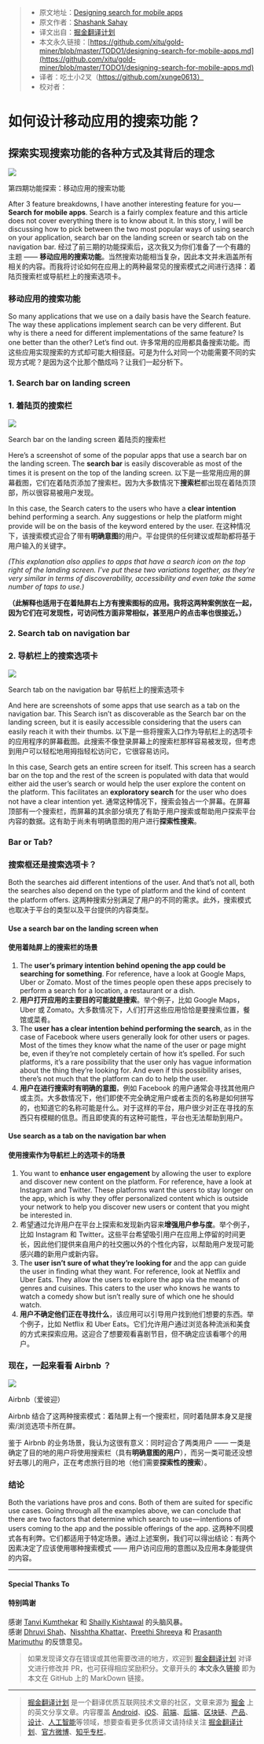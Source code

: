 > * 原文地址：[Designing search for mobile apps](https://medium.muz.li/designing-search-for-mobile-apps-ab2593e9e413)
> * 原文作者：[Shashank Sahay](https://medium.muz.li/@shashanksahay?source=post_header_lockup)
> * 译文出自：[掘金翻译计划](https://github.com/xitu/gold-miner)
> * 本文永久链接：[https://github.com/xitu/gold-miner/blob/master/TODO1/designing-search-for-mobile-apps.md](https://github.com/xitu/gold-miner/blob/master/TODO1/designing-search-for-mobile-apps.md)
> * 译者：吃土小2叉（https://github.com/xunge0613）
> * 校对者：

# 如何设计移动应用的搜索功能？

## 探索实现搜索功能的各种方式及其背后的理念

![](https://cdn-images-1.medium.com/max/2000/1*KMCNd82pJP-lUQIoZaxpGQ.png)

第四期功能探索：移动应用的搜索功能

After 3 feature breakdowns, I have another interesting feature for you — **Search for mobile apps**. Search is a fairly complex feature and this article does not cover everything there is to know about it. In this story, I will be discussing how to pick between the two most popular ways of using search on your application, search bar on the landing screen or search tab on the navigation bar.
经过了前三期的功能探索后，这次我又为你们准备了一个有趣的主题 —— **移动应用的搜索功能**。当然搜索功能相当复杂，因此本文并未涵盖所有相关的内容。而我将讨论如何在应用上的两种最常见的搜索模式之间进行选择：着陆页搜索栏或导航栏上的搜索选项卡。

### 移动应用的搜索功能

So many applications that we use on a daily basis have the Search feature. The way these applications implement search can be very different. But why is there a need for different implementations of the same feature? Is one better than the other? Let’s find out.
许多常用的应用都具备搜索功能。而这些应用实现搜索的方式却可能大相径庭。可是为什么对同一个功能需要不同的实现方式呢？是因为这个比那个酷炫吗？让我们一起分析下。

### 1. Search bar on landing screen
### 1. 着陆页的搜索栏

![](https://cdn-images-1.medium.com/max/2000/1*L8hbI6zINOlZwUoCXvq0YQ.png)

Search bar on the landing screen
着陆页的搜索栏

Here’s a screenshot of some of the popular apps that use a search bar on the landing screen. The **search bar** is easily discoverable as most of the times it is present on the top of the landing screen.
以下是一些常用应用的屏幕截图，它们在着陆页添加了搜索栏。因为大多数情况下**搜索栏**都出现在着陆页顶部，所以很容易被用户发现。

In this case, the Search caters to the users who have a **clear intention** behind performing a search. Any suggestions or help the platform might provide will be on the basis of the keyword entered by the user.
在这种情况下，该搜索模式迎合了带有**明确意图**的用户。平台提供的任何建议或帮助都将基于用户输入的关键字。

_(This explanation also applies to apps that have a search icon on the top right of the landing screen. I’ve put these two variations together, as they’re very similar in terms of discoverability, accessibility and even take the same number of taps to use.)_

**（此解释也适用于在着陆屏右上方有搜索图标的应用。我将这两种案例放在一起，因为它们在可发现性，可访问性方面非常相似，甚至用户的点击率也很接近。）**

### 2. Search tab on navigation bar
### 2. 导航栏上的搜索选项卡

![](https://cdn-images-1.medium.com/max/2000/1*htxb3xD_rwZOeDkjGc5YnA.png)

Search tab on the navigation bar
导航栏上的搜索选项卡

And here are screenshots of some apps that use search as a tab on the navigation bar. This Search isn’t as discoverable as the Search bar on the landing screen, but it is easily accessible considering that the users can easily reach it with their thumbs.
以下是一些将搜索入口作为导航栏上的选项卡的应用程序的屏幕截图。此搜索不像登录屏幕上的搜索栏那样容易被发现，但考虑到用户可以轻松地用拇指轻松访问它，它很容易访问。

In this case, Search gets an entire screen for itself. This screen has a search bar on the top and the rest of the screen is populated with data that would either aid the user’s search or would help the user explore the content on the platform. This facilitates an **exploratory search** for the user who does not have a clear intention yet.
通常这种情况下，搜索会独占一个屏幕。在屏幕顶部有一个搜索栏，而屏幕的其余部分填充了有助于用户搜索或帮助用户探索平台内容的数据。这有助于尚未有明确意图的用户进行**探索性搜索**。

### Bar or Tab?
### 搜索框还是搜索选项卡？

Both the searches aid different intentions of the user. And that’s not all, both the searches also depend on the type of platform and the kind of content the platform offers.
这两种搜索分别满足了用户的不同的需求。此外，搜索模式也取决于平台的类型以及平台提供的内容类型。

#### Use a search bar on the landing screen when
#### 使用着陆屏上的搜索栏的场景

1.  The **user’s primary intention behind opening the app could be searching for something**. For reference, have a look at Google Maps, Uber or Zomato. Most of the times people open these apps precisely to perform a search for a location, a restaurant or a dish.
1. **用户打开应用的主要目的可能就是搜索**。举个例子，比如 Google Maps，Uber 或 Zomato。大多数情况下，人们打开这些应用恰恰是要搜索位置，餐馆或菜肴。
2.  The **user has a clear intention behind performing the search**, as in the case of Facebook where users generally look for other users or pages. Most of the times they know what the name of the user or page might be, even if they’re not completely certain of how it’s spelled. For such platforms, it’s a rare possibility that the user only has vague information about the thing they’re looking for. And even if this possibility arises, there’s not much that the platform can do to help the user.
2. **用户在进行搜索时有明确的意图**，例如 Facebook 的用户通常会寻找其他用户或主页。大多数情况下，他们即使不完全确定用户或者主页的名称是如何拼写的，也知道它的名称可能是什么。对于这样的平台，用户很少对正在寻找的东西只有模糊的信息。而且即使真的有这种可能性，平台也无法帮助到用户。

#### Use search as a tab on the navigation bar when
#### 使用搜索作为导航栏上的选项卡的场景

1.  You want to **enhance user engagement** by allowing the user to explore and discover new content on the platform. For reference, have a look at Instagram and Twitter. These platforms want the users to stay longer on the app, which is why they offer personalized content which is outside your network to help you discover new users or content that you might be interested in.
1. 希望通过允许用户在平台上探索和发现新内容来**增强用户参与度**。举个例子，比如 Instagram 和 Twitter。这些平台希望吸引用户在应用上停留的时间更长，因此他们提供来自用户的社交圈以外的个性化内容，以帮助用户发现可能感兴趣的新用户或新内容。
2.  The **user isn’t sure of what they’re looking for** and the app can guide the user in finding what they want. For reference, look at Netflix and Uber Eats. They allow the users to explore the app via the means of genres and cuisines. This caters to the user who knows he wants to watch a comedy show but isn’t really sure of which one he should watch.
2. **用户不确定他们正在寻找什么**，该应用可以引导用户找到他们想要的东西。举个例子，比如 Netflix 和 Uber Eats。它们允许用户通过浏览各种流派和美食的方式来探索应用。这迎合了想要观看喜剧节目，但不确定应该看哪个的用户。

### 现在，一起来看看 Airbnb ？

![](https://cdn-images-1.medium.com/max/2000/1*yhxaOzAg5yPGXeIdHPVRPw.png)

Airbnb（爱彼迎）

Airbnb 结合了这两种搜索模式：着陆屏上有一个搜索栏，同时着陆屏本身又是搜索/浏览选项卡所在屏。

鉴于 Airbnb 的业务场景，我认为这很有意义：同时迎合了两类用户 —— 一类是确定了目的地的用户将使用搜索栏（具有**明确意图的用户**），而另一类可能还没想好去哪儿的用户，正在考虑旅行目的地（他们需要**探索性的搜索**）。

### 结论

Both the variations have pros and cons. Both of them are suited for specific use cases. Going through all the examples above, we can conclude that there are two factors that determine which search to use — intentions of users coming to the app and the possible offerings of the app.
这两种不同模式各有利弊。它们都适用于特定场景。通过上述案例，我们可以得出结论：有两个因素决定了应该使用哪种搜索模式 —— 用户访问应用的意图以及应用本身能提供的内容。


* * *

#### Special Thanks To
#### 特别鸣谢

感谢 [Tanvi Kumthekar](https://medium.com/@tanvikumthekar) 和 [Shailly Kishtawal](https://medium.com/@shailly.kishtawal) 的头脑风暴。  
感谢 [Dhruvi Shah](https://www.linkedin.com/in/dhruvishah394/)、[Nisshtha Khattar](https://www.linkedin.com/in/nisshtha-khattar-9ab554159/)、[Preethi Shreeya](https://uxplanet.org/@preethishreeya1) 和 [Prasanth Marimuthu](https://www.linkedin.com/in/prasanthuxer/) 的反馈意见。

> 如果发现译文存在错误或其他需要改进的地方，欢迎到 [掘金翻译计划](https://github.com/xitu/gold-miner) 对译文进行修改并 PR，也可获得相应奖励积分。文章开头的 **本文永久链接** 即为本文在 GitHub 上的 MarkDown 链接。


---

> [掘金翻译计划](https://github.com/xitu/gold-miner) 是一个翻译优质互联网技术文章的社区，文章来源为 [掘金](https://juejin.im) 上的英文分享文章。内容覆盖 [Android](https://github.com/xitu/gold-miner#android)、[iOS](https://github.com/xitu/gold-miner#ios)、[前端](https://github.com/xitu/gold-miner#前端)、[后端](https://github.com/xitu/gold-miner#后端)、[区块链](https://github.com/xitu/gold-miner#区块链)、[产品](https://github.com/xitu/gold-miner#产品)、[设计](https://github.com/xitu/gold-miner#设计)、[人工智能](https://github.com/xitu/gold-miner#人工智能)等领域，想要查看更多优质译文请持续关注 [掘金翻译计划](https://github.com/xitu/gold-miner)、[官方微博](http://weibo.com/juejinfanyi)、[知乎专栏](https://zhuanlan.zhihu.com/juejinfanyi)。
